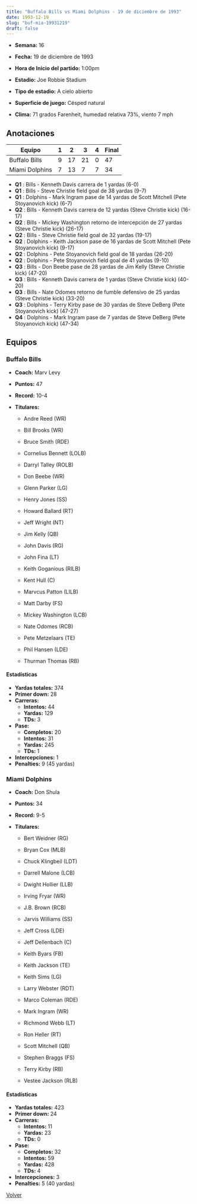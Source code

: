 ```yaml
---
title: "Buffalo Bills vs Miami Dolphins - 19 de diciembre de 1993"
date: 1993-12-19
slug: "buf-mia-19931219"
draft: false
---
```


* **Semana:** 16
* **Fecha:** 19 de diciembre de 1993

* **Hora de Inicio del partido:** 1:00pm
* **Estadio:** Joe Robbie Stadium
* **Tipo de estadio:** A cielo abierto
* **Superficie de juego:** Césped natural
* **Clima:** 71 grados Farenheit, humedad relativa 73%, viento 7 mph





## Anotaciones
| Equipo | 1 | 2 | 3 | 4 | Final |
|--------|---|---|---|---|-------|
| Buffalo Bills  | 9 | 17 | 21 | 0  | 47 |
| Miami Dolphins  | 7 | 13 | 7 | 7  | 34 |
* **Q1** : Bills - Kenneth Davis carrera de 1 yardas (6-0)
* **Q1** : Bills - Steve Christie field goal de 38 yardas (9-7)
* **Q1** : Dolphins - Mark Ingram pase de 14 yardas de Scott Mitchell (Pete Stoyanovich kick) (6-7)
* **Q2** : Bills - Kenneth Davis carrera de 12 yardas (Steve Christie kick) (16-17)
* **Q2** : Bills - Mickey Washington retorno de intercepción de 27 yardas (Steve Christie kick) (26-17)
* **Q2** : Bills - Steve Christie field goal de 32 yardas (19-17)
* **Q2** : Dolphins - Keith Jackson pase de 16 yardas de Scott Mitchell (Pete Stoyanovich kick) (9-17)
* **Q2** : Dolphins - Pete Stoyanovich field goal de 18 yardas (26-20)
* **Q2** : Dolphins - Pete Stoyanovich field goal de 41 yardas (9-10)
* **Q3** : Bills - Don Beebe pase de 28 yardas de Jim Kelly (Steve Christie kick) (47-20)
* **Q3** : Bills - Kenneth Davis carrera de 1 yardas (Steve Christie kick) (40-20)
* **Q3** : Bills - Nate Odomes retorno de fumble defensivo de 25 yardas (Steve Christie kick) (33-20)
* **Q3** : Dolphins - Terry Kirby pase de 30 yardas de Steve DeBerg (Pete Stoyanovich kick) (47-27)
* **Q4** : Dolphins - Mark Ingram pase de 7 yardas de Steve DeBerg (Pete Stoyanovich kick) (47-34)


## Equipos


### Buffalo Bills
* **Coach:** Marv Levy
* **Puntos:** 47
* **Record:** 10-4
* **Titulares:** 

  * Andre Reed (WR) 

  * Bill Brooks (WR) 

  * Bruce Smith (RDE) 

  * Cornelius Bennett (LOLB) 

  * Darryl Talley (ROLB) 

  * Don Beebe (WR) 

  * Glenn Parker (LG) 

  * Henry Jones (SS) 

  * Howard Ballard (RT) 

  * Jeff Wright (NT) 

  * Jim Kelly (QB) 

  * John Davis (RG) 

  * John Fina (LT) 

  * Keith Goganious (RILB) 

  * Kent Hull (C) 

  * Marvcus Patton (LILB) 

  * Matt Darby (FS) 

  * Mickey Washington (LCB) 

  * Nate Odomes (RCB) 

  * Pete Metzelaars (TE) 

  * Phil Hansen (LDE) 

  * Thurman Thomas (RB) 

#### Estadísticas
* **Yardas totales:** 374
* **Primer down:** 28
* **Carreras:**
  * **Intentos:** 44
  * **Yardas:** 129
  * **TDs:** 3
* **Pase:**
  * **Completos:** 20
  * **Intentos:** 31
  * **Yardas:** 245
  * **TDs:** 1
* **Intercepciones:** 1
* **Penalties:** 9 (45 yardas)

### Miami Dolphins
* **Coach:** Don Shula
* **Puntos:** 34
* **Record:** 9-5
* **Titulares:** 

  * Bert Weidner (RG) 

  * Bryan Cox (MLB) 

  * Chuck Klingbeil (LDT) 

  * Darrell Malone (LCB) 

  * Dwight Hollier (LLB) 

  * Irving Fryar (WR) 

  * J.B. Brown (RCB) 

  * Jarvis Williams (SS) 

  * Jeff Cross (LDE) 

  * Jeff Dellenbach (C) 

  * Keith Byars (FB) 

  * Keith Jackson (TE) 

  * Keith Sims (LG) 

  * Larry Webster (RDT) 

  * Marco Coleman (RDE) 

  * Mark Ingram (WR) 

  * Richmond Webb (LT) 

  * Ron Heller (RT) 

  * Scott Mitchell (QB) 

  * Stephen Braggs (FS) 

  * Terry Kirby (RB) 

  * Vestee Jackson (RLB) 

#### Estadísticas
* **Yardas totales:** 423
* **Primer down:** 24
* **Carreras:**
  * **Intentos:** 11
  * **Yardas:** 23
  * **TDs:** 0
* **Pase:**
  * **Completos:** 32
  * **Intentos:** 59
  * **Yardas:** 428
  * **TDs:** 4
* **Intercepciones:** 3
* **Penalties:** 5 (40 yardas)


[Volver](/historia/1993)
